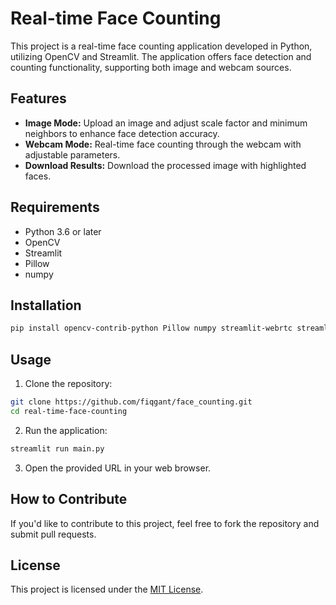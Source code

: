 # Real-time Face Counting

This project is a real-time face counting application developed in Python, utilizing OpenCV and Streamlit. The application offers face detection and counting functionality, supporting both image and webcam sources.

## Features

- **Image Mode:** Upload an image and adjust scale factor and minimum neighbors to enhance face detection accuracy.
- **Webcam Mode:** Real-time face counting through the webcam with adjustable parameters.
- **Download Results:** Download the processed image with highlighted faces.

## Requirements

- Python 3.6 or later
- OpenCV
- Streamlit
- Pillow
- numpy

## Installation

```bash
pip install opencv-contrib-python Pillow numpy streamlit-webrtc streamlit
```

## Usage

1. Clone the repository:

```bash
git clone https://github.com/fiqgant/face_counting.git
cd real-time-face-counting
```

2. Run the application:

```bash
streamlit run main.py
```

3. Open the provided URL in your web browser.

## How to Contribute

If you'd like to contribute to this project, feel free to fork the repository and submit pull requests.

## License

This project is licensed under the [MIT License](LICENSE).